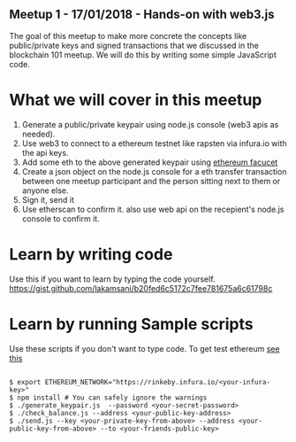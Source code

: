 ## Meetup 1 - 17/01/2018 - Hands-on with web3.js
The goal of this meetup to make more concrete the concepts like public/private keys and signed transactions 
that we discussed in the blockchain 101 meetup. We will do this by writing some simple JavaScript code. 
# What we will cover in this meetup

1. Generate a public/private keypair using node.js console (web3 apis as needed).
2. Use web3 to connect to a ethereum testnet like rapsten via infura.io with the api keys.
3. Add some eth to the above generated keypair using [ethereum facucet](https://faucet.rinkeby.io/)
4. Create a json object on the node.js console for a eth transfer transaction between one meetup participant and the person sitting next to them or anyone else.
5. Sign it, send it
6. Use etherscan to confirm it. also use web api on the recepient's node.js console to confirm it.

# Learn by writing code

Use this if you want to learn by typing the code yourself. 
https://gist.github.com/lakamsani/b20fed6c5172c7fee781675a6c61798c

# Learn by running Sample scripts

Use these scripts if you don't want to type code. To get test ethereum [see this](https://gist.github.com/lakamsani/b20fed6c5172c7fee781675a6c61798c#step-2-get-free-ethereum-to-use-later-in-transactions)

```shell

$ export ETHEREUM_NETWORK="https://rinkeby.infura.io/<your-infura-key>"
$ npm install # You can safely ignore the warnings
$ ./generate_keypair.js  --password <your-secret-password>
$ ./check_balance.js --address <your-public-key-address>
$ ./send.js --key <your-private-key-from-above> --address <your-public-key-from-above> --to <your-friends-public-key>

```

